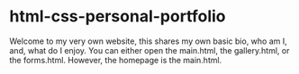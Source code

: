 # html-css-personal-portfolio

Welcome to my very own website, this shares my own basic bio, who am I, and, what do I enjoy. You can either open the main.html, the gallery.html, or the forms.html. However, the homepage is the main.html.